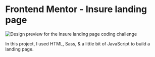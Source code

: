 # Frontend Mentor - Insure landing page

![Design preview for the Insure landing page coding challenge](./design/desktop-preview.jpg)

In this project, I used HTML, Sass, & a little bit of JavaScript to build a landing page.
